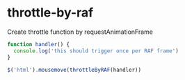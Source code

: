 # throttle-by-raf
Create throttle function by requestAnimationFrame

```js
function handler() {
  console.log('this should trigger once per RAF frame')
}

$('html').mousemove(throttleByRAF(handler))
```

